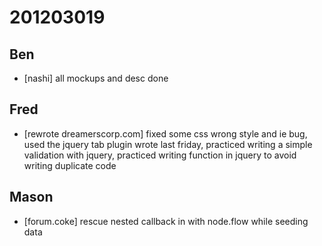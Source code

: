 # 201203019

## Ben
- [nashi] all mockups and desc done



## Fred
- [rewrote dreamerscorp.com] fixed some css wrong style and ie bug, used the jquery tab plugin wrote last friday, practiced writing a simple validation with jquery, practiced writing function in jquery to avoid writing duplicate code



## Mason
- [forum.coke] rescue nested callback in with node.flow while seeding data

